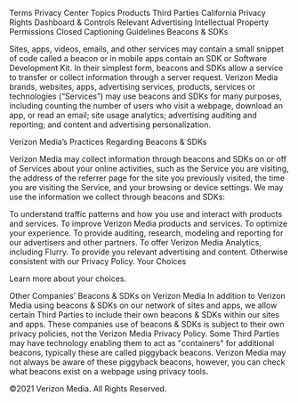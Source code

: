 Terms
Privacy Center
Topics
Products
Third Parties
California Privacy Rights
Dashboard & Controls
Relevant Advertising
Intellectual Property
Permissions
Closed Captioning
Guidelines
Beacons & SDKs

Sites, apps, videos, emails, and other services may contain a small snippet of code called a beacon or in mobile apps contain an SDK or Software Development Kit. In their simplest form, beacons and SDKs allow a service to transfer or collect information through a server request. Verizon Media brands, websites, apps, advertising services, products, services or technologies (“Services”) may use beacons and SDKs for many purposes, including counting the number of users who visit a webpage, download an app, or read an email; site usage analytics; advertising auditing and reporting; and content and advertising personalization.

Verizon Media’s Practices Regarding Beacons & SDKs

Verizon Media may collect information through beacons and SDKs on or off of Services about your online activities, such as the Service you are visiting, the address of the referrer page for the site you previously visited, the time you are visiting the Service, and your browsing or device settings. We may use the information we collect through beacons and SDKs:

To understand traffic patterns and how you use and interact with products and services.
To improve Verizon Media products and services.
To optimize your experience.
To provide auditing, research, modeling and reporting for our advertisers and other partners.
To offer Verizon Media Analytics, including Flurry.
To provide you relevant advertising and content.
Otherwise consistent with our Privacy Policy.
Your Choices

Learn more about your choices.

Other Companies’ Beacons & SDKs on Verizon Media
In addition to Verizon Media using beacons & SDKs on our network of sites and apps, we allow certain Third Parties to include their own beacons & SDKs within our sites and apps. These companies use of beacons & SDKs is subject to their own privacy policies, not the Verizon Media Privacy Policy.
Some Third Parties may have technology enabling them to act as "containers" for additional beacons, typically these are called piggyback beacons. Verizon Media may not always be aware of these piggyback beacons, however, you can check what beacons exist on a webpage using privacy tools.

©2021 Verizon Media. All Rights Reserved.